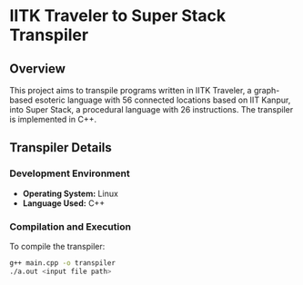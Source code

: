 
# IITK Traveler to Super Stack Transpiler

## Overview

This project aims to transpile programs written in IITK Traveler, a graph-based esoteric language with 56 connected locations based on IIT Kanpur, into Super Stack, a procedural language with 26 instructions. The transpiler is implemented in C++.

## Transpiler Details

### Development Environment

- **Operating System:** Linux
- **Language Used:** C++

### Compilation and Execution

To compile the transpiler:
```sh
g++ main.cpp -o transpiler
./a.out <input file path> 
